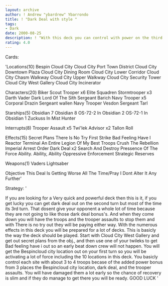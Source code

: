 ```yaml
---
layout: archive
author: ! Andrew "ybardrew" Ybarrondo
title: ! "Dark Deal with style "
tags:
- Dark
date: 2000-08-25
description: ! "With this deck you can control with power on the third turn, leaving your opponent no time to set anything up for themself, and if they do deploy it will only spell their certain death."
rating: 4.0
---
```

Cards: 

'Locations(10)
Bespin Cloud City
Cloud City Port Town District
Cloud City Downtown Plaza
Cloud City Dining Room
Cloud City Lower Corridor
Cloud City Chasm Walkway
Cloud City Upper Walkway
Cloud City Security Tower
Cloud City West Gallery
Cloud City Incinerator

Characters(20)
Biker Scout Trooper x6
Elite Squadren Stormtrooper x3
Darth Vader Dark Lord Of The Sith
Sergeant Barich
Navy Trooper x5
Corporal Drazin
Sergeant wallen
Navy Trooper Vesdon
Sergeant Tarl

Starships(5)
Obsidian 7
Obsidian 8
OS-72-2 In Obsidian 2
OS-72-1 In Obsidian 1
Zuckuss In Mist Hunter

Interrupts(8)
Trooper Assault x5
Twi'lek Advisor x2
Tallon Roll

Effects(15)
Secret Plans
There Is No Try
First Strike
Bad Feeling Have I
Reactor Terminal
An Entire Legion Of My Best Troops
Crush The Rebellion
Imperial Arrest Order
Dark Deal x2
Search And Destroy
Pressence Of The Force
Ability. Ability, Ability
Oppressive Enforcement
Strategic Reserves

Weapons(1)
Vaders Lightsaber

Objective
This Deal Is Getting Worse All The Time/Pray I Dont Alter It Any Further'

Strategy: '

If you are looking for a Very quick and powerful deck then this is it, if you get lucky you can get dark deal out on the second turn but most of the time its 3rd turn. That dosent give your opponent a whole lot of time because they are not going to like those dark deal bonus's. And when they come down you will have the troops and the trooper assaults to stop them and with There is no try out they will be paying either way. With the numerous effects in this deck you will be prepared for a lot of decks. This is basicly the way the deck should be played. Start with Cloud City West Gallery and get out secret plans from the obj., and then use one of your twileks to get Bad feeling have i out so an early beat down crew will not happen. You will get the Bespincloud city location out on your first turn so you will be activating a lot of force including the 10 locations in this deck. You basicly control each site with about 3 to 4 troops becase of the added power bonus from 3 places the Bespincloud city location, dark deal, and the trooper assaults. You will have damaged them a lot early so the chance of recovery is slim and if they do manage to get there you will be ready. GOOD LUCK '